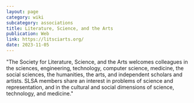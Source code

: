 ```yaml
---
layout: page
category: wiki
subcategory: associations
title: Literature, Science, and the Arts
publication: Web
link: https://litsciarts.org/
date: 2023-11-05
---
```


"The Society for Literature, Science, and the Arts welcomes colleagues in the sciences, engineering, technology, computer science, medicine, the social sciences, the humanities, the arts, and independent scholars and artists. SLSA members share an interest in problems of science and representation, and in the cultural and social dimensions of science, technology, and medicine."
